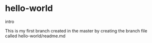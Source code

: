 # hello-world
intro

This is my first branch created in the master by creating the branch file called hello-world/readme.md
